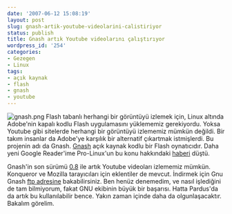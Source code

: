 ```yaml
---
date: '2007-06-12 15:08:19'
layout: post
slug: gnash-artik-youtube-videolarini-calistiriyor
status: publish
title: Gnash artık Youtube videolarını çalıştırıyor
wordpress_id: '254'
categories:
- Gezegen
- Linux
tags:
- açık kaynak
- flash
- gnash
- youtube
---
```


![gnash.png](http://blog.arsln.org/image/gnash1.png) Flash tabanlı herhangi bir görüntüyü izlemek için, Linux altında Adobe'nin kapalı kodlu Flash uygulamasını yüklememiz gerekiyordu. Yoksa Youtube gibi sitelerde herhangi bir görüntüyü izlememiz mümkün değildi. Bir takım insanlar da Adobe'ye karşılık bir alternatif çıkartmak istmişlerdi. Bu projenin adı da Gnash. [Gnash](http://www.gnu.org/software/gnash/) açık kaynak kodlu bir Flash oynatıcıdır. Daha yeni Google Reader'ime Pro-Linux'un bu konu hakkındaki [haberi](http://www.pro-linux.de/news/2007/11309.html) düştü. 

Gnash'in son sürümü [0.8](http://article.gmane.org/gmane.comp.gnu.gnash.devel/1256) ile artık Youtube videoları izlememiz mümkün. Konqueror ve Mozilla tarayıcıları için eklentiler de mevcut. İndirmek için Gnu Gnash [ftp adresine](ftp://ftp.gnu.org/pub/gnu/gnash/) bakabilirsiniz. Ben henüz denemedim, ve nasıl işlediğini de tam bilmiyorum, fakat GNU ekibinin büyük bir başarısı. Hatta Pardus'da da artık bu kullanılabilir bence. Yakın zaman içinde daha da olgunlaşacaktır. Bakalım görelim. 
